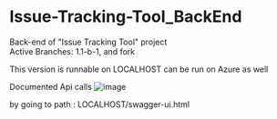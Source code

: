 # Issue-Tracking-Tool_BackEnd
Back-end of "Issue Tracking Tool" project\
Active Branches: 1.1-b-1, and fork

This version is runnable on LOCALHOST
can be run on Azure as well 



Documented Api calls
![image](https://user-images.githubusercontent.com/75988913/216691614-bb102b50-a8fe-4697-b89a-7f934daf3bba.png)

by going to path :
LOCALHOST/swagger-ui.html
